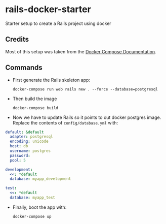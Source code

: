 # rails-docker-starter
Starter setup to create a Rails project using docker

## Credits
Most of this setup was taken from the [Docker Compose Documentation](https://docs.docker.com/compose/rails/).

## Commands
* First generate the Rails skeleton app:

   `docker-compose run web rails new . --force --database=postgresql`
* Then build the image

   `docker-compose build`
* Now we have to update Rails so it points to out docker postgres image. Replace the contents of `config/database.yml` with:

```yml
default: &default
  adapter: postgresql
  encoding: unicode
  host: db
  username: postgres
  password:
  pool: 5

development:
  <<: *default
  database: myapp_development

test:
  <<: *default
  database: myapp_test
```

* Finally, boot the app with:

   `docker-compose up`
